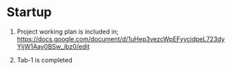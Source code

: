 # Startup
1. Project working plan is included in;
https://docs.google.com/document/d/1uHep3vezcWpEFyycidpeL723dyYIjW1Aay0BSw_ibz0/edit

2. Tab-1 is completed
